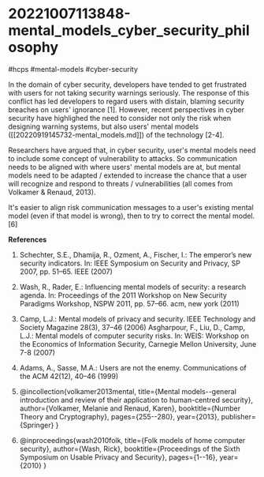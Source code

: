 # 20221007113848-mental_models_cyber_security_philosophy
#hcps #mental-models #cyber-security

In the domain of cyber security, developers have tended to get frustrated with
users for not taking security warnings seriously. The response of this conflict
has led developers to regard users with distain, blaming security breaches on
users' ignorance [1]. However, recent perspectives in
cyber security have highlighed the need to consider not only the risk when
designing warning systems, but also users' mental models ([[20220919145732-mental_models.md]]) of the technology [2-4]. 

Researchers have argued that, in cyber security, user's mental models need to
include some concept of vulnerability to attacks. So communication needs to be
aligned with where users' mental models are at, but mental models need to be
adapted / extended to increase the chance that a user will recognize and
respond to threats / vulnerabilities (all comes from Volkamer & Renaud, 2013).

It's easier to align risk communication messages to a user's existing mental
model (even if that model is wrong), then to try to correct the mental model.
[6]

**References**

1.	 Schechter, S.E., Dhamija, R., Ozment, A., Fischer, I.: The emperor’s new
security indicators. In: IEEE Symposium on Security and Privacy, SP 2007, pp.
51–65.  IEEE (2007) 

2. Wash, R., Rader, E.: Influencing mental models of security: a research
agenda. In: Proceedings of the 2011 Workshop on New Security Paradigms
Workshop, NSPW 2011, pp. 57–66. acm, new york (2011)

3. Camp, L.J.: Mental models of privacy and security. IEEE Technology and
Society Magazine 28(3), 37–46 (2006) Asgharpour, F., Liu, D., Camp, L.J.:
Mental models of computer security risks.  In: WEIS: Workshop on the Economics
of Information Security, Carnegie Mellon University, June 7-8 (2007)

4. Adams, A., Sasse, M.A.: Users are not the enemy. Communications of the
ACM 42(12), 40–46 (1999)

5. @incollection{volkamer2013mental,
  title={Mental models--general introduction and review of their application to human-centred security},
  author={Volkamer, Melanie and Renaud, Karen},
  booktitle={Number Theory and Cryptography},
  pages={255--280},
  year={2013},
  publisher={Springer}
}

6. @inproceedings{wash2010folk,
  title={Folk models of home computer security},
  author={Wash, Rick},
  booktitle={Proceedings of the Sixth Symposium on Usable Privacy and Security},
  pages={1--16},
  year={2010}
}


